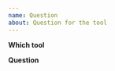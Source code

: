 ```yaml
---
name: Question
about: Question for the tool
---
```

<!-- Please search for this issue in issues-page first. Avoid duplication. -->
<!-- Please read Wiki first. -->
<!-- 
https://github.com/yaronzz/Tidal-Media-Downloader/wiki
https://yaronzz.top/post/tidal_dl_installation/
-->

<!-- Title template:  "[QUESTION]xxxxxxxxxxxxx" -->
**Which tool**
<!-- tidal-gui or tidal-dl -->

**Question**
